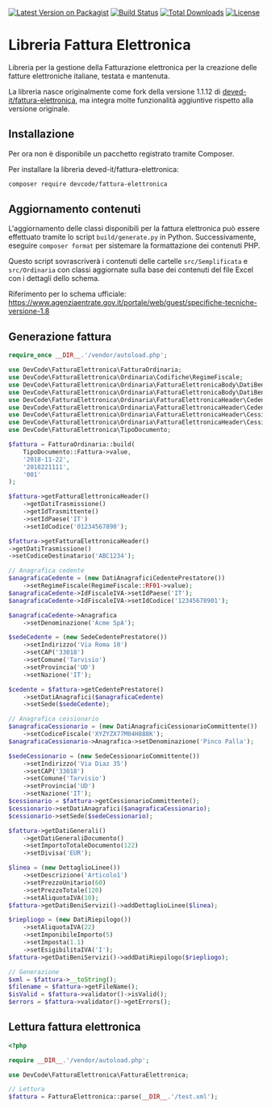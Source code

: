 [![Latest Version on Packagist](https://img.shields.io/packagist/v/deved/fattura-elettronica.svg?style=flat-square)](https://packagist.org/packages/deved/fattura-elettronica)
[![Build Status](https://travis-ci.org/deved-it/fattura-elettronica.svg?branch=master)](https://travis-ci.org/deved-it/fattura-elettronica)
[![Total Downloads](https://img.shields.io/packagist/dt/deved/fattura-elettronica.svg?style=flat-square)](https://packagist.org/packages/deved/fattura-elettronica)
[![License](https://poser.pugx.org/deved/fattura-elettronica/license)](https://packagist.org/packages/deved/fattura-elettronica)

# Libreria Fattura Elettronica

Libreria per la gestione della Fatturazione elettronica per la creazione delle fatture elettroniche italiane, testata e mantenuta.

La libreria nasce originalmente come fork della versione 1.1.12 di [deved-it/fattura-elettronica](https://github.com/deved-it/fattura-elettronica), ma integra molte funzionalità aggiuntive rispetto alla versione originale.

## Installazione

Per ora non è disponibile un pacchetto registrato tramite Composer.

Per installare la libreria deved-it/fattura-elettronica:
```bash
composer require devcode/fattura-elettronica
```

## Aggiornamento contenuti

L'aggiornamento delle classi disponibili per la fattura elettronica può essere effettuato tramite lo script `build/generate.py` in Python.
Successivamente, eseguire `composer format` per sistemare la formattazione dei contenuti PHP.

Questo script sovrascriverà i contenuti delle cartelle `src/Semplificata` e `src/Ordinaria` con classi aggiornate sulla base dei contenuti del file Excel con i dettagli dello schema.

Riferimento per lo schema ufficiale: https://www.agenziaentrate.gov.it/portale/web/guest/specifiche-tecniche-versione-1.8

## Generazione fattura

```php
require_once __DIR__.'/vendor/autoload.php';

use DevCode\FatturaElettronica\FatturaOrdinaria;
use DevCode\FatturaElettronica\Ordinaria\Codifiche\RegimeFiscale;
use DevCode\FatturaElettronica\Ordinaria\FatturaElettronicaBody\DatiBeniServizi\DatiRiepilogo;
use DevCode\FatturaElettronica\Ordinaria\FatturaElettronicaBody\DatiBeniServizi\DettaglioLinee;
use DevCode\FatturaElettronica\Ordinaria\FatturaElettronicaHeader\CedentePrestatore\DatiAnagrafici as DatiAnagraficiCedentePrestatore;
use DevCode\FatturaElettronica\Ordinaria\FatturaElettronicaHeader\CedentePrestatore\Sede as SedeCedentePrestatore;
use DevCode\FatturaElettronica\Ordinaria\FatturaElettronicaHeader\CessionarioCommittente\DatiAnagrafici as DatiAnagraficiCessionarioCommittente;
use DevCode\FatturaElettronica\Ordinaria\FatturaElettronicaHeader\CessionarioCommittente\Sede as SedeCessionarioCommittente;
use DevCode\FatturaElettronica\TipoDocumento;

$fattura = FatturaOrdinaria::build(
    TipoDocumento::Fattura->value,
    '2018-11-22',
    '2018221111',
    '001'
);

$fattura->getFatturaElettronicaHeader()
    ->getDatiTrasmissione()
    ->getIdTrasmittente()
    ->setIdPaese('IT')
    ->setIdCodice('01234567890');

$fattura->getFatturaElettronicaHeader()
->getDatiTrasmissione()
->setCodiceDestinatario('ABC1234');

// Anagrafica cedente
$anagraficaCedente = (new DatiAnagraficiCedentePrestatore())
    ->setRegimeFiscale(RegimeFiscale::RF01->value);
$anagraficaCedente->IdFiscaleIVA->setIdPaese('IT');
$anagraficaCedente->IdFiscaleIVA->setIdCodice('12345678901');

$anagraficaCedente->Anagrafica
    ->setDenominazione('Acme SpA');

$sedeCedente = (new SedeCedentePrestatore())
    ->setIndirizzo('Via Roma 10')
    ->setCAP('33018')
    ->setComune('Tarvisio')
    ->setProvincia('UD')
    ->setNazione('IT');

$cedente = $fattura->getCedentePrestatore()
    ->setDatiAnagrafici($anagraficaCedente)
    ->setSede($sedeCedente);

// Anagrafica cessionario
$anagraficaCessionario = (new DatiAnagraficiCessionarioCommittente())
    ->setCodiceFiscale('XYZYZX77M04H888K');
$anagraficaCessionario->Anagrafica->setDenominazione('Pinco Palla');

$sedeCessionario = (new SedeCessionarioCommittente())
    ->setIndirizzo('Via Diaz 35')
    ->setCAP('33018')
    ->setComune('Tarvisio')
    ->setProvincia('UD')
    ->setNazione('IT');
$cessionario = $fattura->getCessionarioCommittente();
$cessionario->setDatiAnagrafici($anagraficaCessionario);
$cessionario->setSede($sedeCessionario);

$fattura->getDatiGenerali()
    ->getDatiGeneraliDocumento()
    ->setImportoTotaleDocumento(122)
    ->setDivisa('EUR');

$linea = (new DettaglioLinee())
    ->setDescrizione('Articolo1')
    ->setPrezzoUnitario(60)
    ->setPrezzoTotale(120)
    ->setAliquotaIVA(10);
$fattura->getDatiBeniServizi()->addDettaglioLinee($linea);

$riepliogo = (new DatiRiepilogo())
    ->setAliquotaIVA(22)
    ->setImponibileImporto(5)
    ->setImposta(1.1)
    ->setEsigibilitaIVA('I');
$fattura->getDatiBeniServizi()->addDatiRiepilogo($riepliogo);

// Generazione
$xml = $fattura->__toString();
$filename = $fattura->getFileName();
$isValid = $fattura->validator()->isValid();
$errors = $fattura->validator()->getErrors();
```

## Lettura fattura elettronica

```php
<?php

require __DIR__.'/vendor/autoload.php';

use DevCode\FatturaElettronica\FatturaElettronica;

// Lettura
$fattura = FatturaElettronica::parse(__DIR__.'/test.xml');
```
